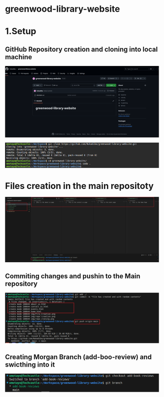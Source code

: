 # greenwood-library-website

# 1.Setup

## GitHub Repository creation and cloning into local machine
![](./img/repo%20creation.png)

![](./img/repo_cloning.png)

# Files creation in the main repositoty 
![](./img/File_Creation.png)
## Commiting changes and pushin to the Main repository 
![](./img/git_commit&push.png)

## Creating Morgan Branch (add-boo-review) and swicthing into it 

![](./img/Morgan_branch_creation.png)